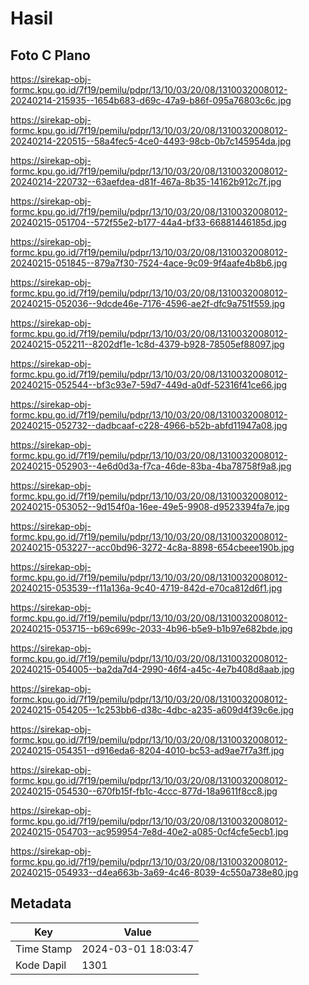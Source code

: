 # Hasil

## Foto C Plano

https://sirekap-obj-formc.kpu.go.id/7f19/pemilu/pdpr/13/10/03/20/08/1310032008012-20240214-215935--1654b683-d69c-47a9-b86f-095a76803c6c.jpg

https://sirekap-obj-formc.kpu.go.id/7f19/pemilu/pdpr/13/10/03/20/08/1310032008012-20240214-220515--58a4fec5-4ce0-4493-98cb-0b7c145954da.jpg

https://sirekap-obj-formc.kpu.go.id/7f19/pemilu/pdpr/13/10/03/20/08/1310032008012-20240214-220732--63aefdea-d81f-467a-8b35-14162b912c7f.jpg

https://sirekap-obj-formc.kpu.go.id/7f19/pemilu/pdpr/13/10/03/20/08/1310032008012-20240215-051704--572f55e2-b177-44a4-bf33-66881446185d.jpg

https://sirekap-obj-formc.kpu.go.id/7f19/pemilu/pdpr/13/10/03/20/08/1310032008012-20240215-051845--879a7f30-7524-4ace-9c09-9f4aafe4b8b6.jpg

https://sirekap-obj-formc.kpu.go.id/7f19/pemilu/pdpr/13/10/03/20/08/1310032008012-20240215-052036--9dcde46e-7176-4596-ae2f-dfc9a751f559.jpg

https://sirekap-obj-formc.kpu.go.id/7f19/pemilu/pdpr/13/10/03/20/08/1310032008012-20240215-052211--8202df1e-1c8d-4379-b928-78505ef88097.jpg

https://sirekap-obj-formc.kpu.go.id/7f19/pemilu/pdpr/13/10/03/20/08/1310032008012-20240215-052544--bf3c93e7-59d7-449d-a0df-52316f41ce66.jpg

https://sirekap-obj-formc.kpu.go.id/7f19/pemilu/pdpr/13/10/03/20/08/1310032008012-20240215-052732--dadbcaaf-c228-4966-b52b-abfd11947a08.jpg

https://sirekap-obj-formc.kpu.go.id/7f19/pemilu/pdpr/13/10/03/20/08/1310032008012-20240215-052903--4e6d0d3a-f7ca-46de-83ba-4ba78758f9a8.jpg

https://sirekap-obj-formc.kpu.go.id/7f19/pemilu/pdpr/13/10/03/20/08/1310032008012-20240215-053052--9d154f0a-16ee-49e5-9908-d9523394fa7e.jpg

https://sirekap-obj-formc.kpu.go.id/7f19/pemilu/pdpr/13/10/03/20/08/1310032008012-20240215-053227--acc0bd96-3272-4c8a-8898-654cbeee190b.jpg

https://sirekap-obj-formc.kpu.go.id/7f19/pemilu/pdpr/13/10/03/20/08/1310032008012-20240215-053539--f11a136a-9c40-4719-842d-e70ca812d6f1.jpg

https://sirekap-obj-formc.kpu.go.id/7f19/pemilu/pdpr/13/10/03/20/08/1310032008012-20240215-053715--b69c699c-2033-4b96-b5e9-b1b97e682bde.jpg

https://sirekap-obj-formc.kpu.go.id/7f19/pemilu/pdpr/13/10/03/20/08/1310032008012-20240215-054005--ba2da7d4-2990-46f4-a45c-4e7b408d8aab.jpg

https://sirekap-obj-formc.kpu.go.id/7f19/pemilu/pdpr/13/10/03/20/08/1310032008012-20240215-054205--1c253bb6-d38c-4dbc-a235-a609d4f39c6e.jpg

https://sirekap-obj-formc.kpu.go.id/7f19/pemilu/pdpr/13/10/03/20/08/1310032008012-20240215-054351--d916eda6-8204-4010-bc53-ad9ae7f7a3ff.jpg

https://sirekap-obj-formc.kpu.go.id/7f19/pemilu/pdpr/13/10/03/20/08/1310032008012-20240215-054530--670fb15f-fb1c-4ccc-877d-18a9611f8cc8.jpg

https://sirekap-obj-formc.kpu.go.id/7f19/pemilu/pdpr/13/10/03/20/08/1310032008012-20240215-054703--ac959954-7e8d-40e2-a085-0cf4cfe5ecb1.jpg

https://sirekap-obj-formc.kpu.go.id/7f19/pemilu/pdpr/13/10/03/20/08/1310032008012-20240215-054933--d4ea663b-3a69-4c46-8039-4c550a738e80.jpg


## Metadata

| Key        | Value               |
| ---------- | ------------------- |
| Time Stamp | 2024-03-01 18:03:47 |
| Kode Dapil | 1301                |



